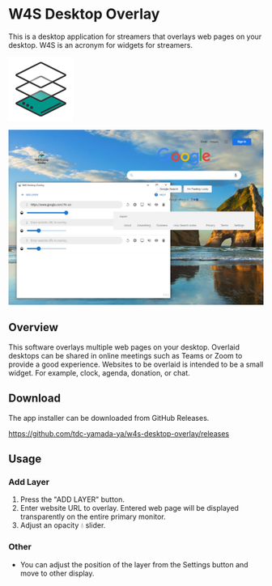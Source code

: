 # W4S Desktop Overlay

This is a desktop application for streamers that overlays web pages on your desktop. W4S is an acronym for widgets for streamers.

<img src="./images/icon.png" width="128">

![screenshot](./images/screenshot.jpg)

## Overview

This software overlays multiple web pages on your desktop.
Overlaid desktops can be shared in online meetings such as Teams or Zoom to provide a good experience.
Websites to be overlaid is intended to be a small widget.
For example, clock, agenda, donation, or chat.

## Download

The app installer can be downloaded from GitHub Releases.

https://github.com/tdc-yamada-ya/w4s-desktop-overlay/releases

## Usage

### Add Layer

1. Press the "ADD LAYER" button.
1. Enter website URL to overlay. Entered web page will be displayed transparently on the entire primary monitor.
1. Adjust an opacity 💧 slider.

### Other

- You can adjust the position of the layer from the Settings button and move to other display.
